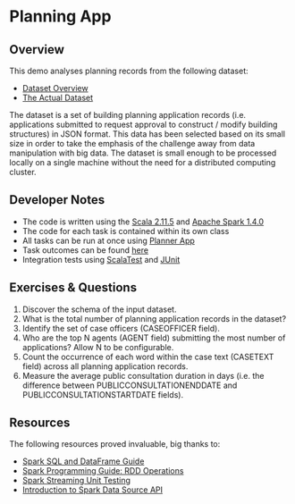 # Planning App

## Overview
 
This demo analyses planning records from the following dataset:  
* [Dataset Overview](http://data.gov.uk/dataset/planning-applications-northumberland)
* [The Actual Dataset](http://opendata.northumberland.gov.uk/static/datasets/planning-applications-weekly-list/planning-applications-weekly-list.json)

The dataset is a set of building planning application records 
(i.e. applications submitted to request approval to construct / modify building structures) in JSON format. 
This data has been selected based on its small size in order to take the emphasis of the challenge away from 
data manipulation with big data. The dataset is small enough to be processed locally on a single machine 
without the need for a distributed computing cluster.

## Developer Notes
* The code is written using the [Scala 2.11.5](http://www.scala-lang.org/news/2.11.5) and [Apache Spark 1.4.0](http://spark.apache.org/releases/spark-release-1-4-0.html) 
* The code for each task is contained within its own class
* All tasks can be run at once using [Planner App](https://github.com/zezutom/spark-showcase/blob/master/src/main/scala/org/zezutom/planner/PlannerApp.scala)
* Task outcomes can be found [here](https://github.com/zezutom/spark-showcase/tree/master/src/main/resources/outcome)
* Integration tests using [ScalaTest](http://scalatest.org) and [JUnit](http://junit.org)
 
## Exercises & Questions
1. Discover the schema of the input dataset.
2. What is the total number of planning application records in the dataset?
3. Identify the set of case officers (CASEOFFICER field).
4. Who are the top N agents (AGENT field) submitting the most number of applications? Allow N to be configurable.
5. Count the occurrence of each word within the case text (CASETEXT field) across all planning application records.
6. Measure the average public consultation duration in days (i.e. the difference between PUBLICCONSULTATIONENDDATE and PUBLICCONSULTATIONSTARTDATE fields).

## Resources
The following resources proved invaluable, big thanks to:
* [Spark SQL and DataFrame Guide](http://spark.apache.org/docs/latest/sql-programming-guide.html)
* [Spark Programming Guide: RDD Operations](http://spark.apache.org/docs/latest/programming-guide.html#rdd-operations)
* [Spark Streaming Unit Testing](http://mkuthan.github.io/blog/2015/03/01/spark-unit-testing)
* [Introduction to Spark Data Source API](http://blog.madhukaraphatak.com/introduction-to-spark-data-source-api-part-1)
